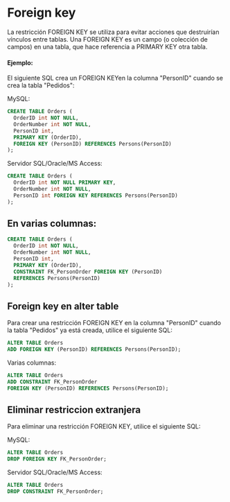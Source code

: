 # Foreign key
La restricción FOREIGN KEY se utiliza para evitar acciones que destruirían vínculos entre tablas.
Una FOREIGN KEY es un campo (o colección de campos) en una tabla, que hace referencia a PRIMARY KEY otra tabla.

#### Ejemplo:

El siguiente SQL crea un FOREIGN KEYen la columna "PersonID" cuando se crea la tabla "Pedidos":

MySQL:
```sql
CREATE TABLE Orders (
  OrderID int NOT NULL,
  OrderNumber int NOT NULL,
  PersonID int,
  PRIMARY KEY (OrderID),
  FOREIGN KEY (PersonID) REFERENCES Persons(PersonID)
);
```

Servidor SQL/Oracle/MS Access:

```sql
CREATE TABLE Orders (
  OrderID int NOT NULL PRIMARY KEY,
  OrderNumber int NOT NULL,
  PersonID int FOREIGN KEY REFERENCES Persons(PersonID)
);
```

## En varias columnas:

```sql
CREATE TABLE Orders (
  OrderID int NOT NULL,
  OrderNumber int NOT NULL,
  PersonID int,
  PRIMARY KEY (OrderID),
  CONSTRAINT FK_PersonOrder FOREIGN KEY (PersonID)
  REFERENCES Persons(PersonID)
);
```

## Foreign key en alter table
  
Para crear una restricción FOREIGN KEY en la columna "PersonID" cuando la tabla "Pedidos" ya está creada, utilice el siguiente SQL:

```sql
ALTER TABLE Orders
ADD FOREIGN KEY (PersonID) REFERENCES Persons(PersonID);
```

Varias columnas:

```sql
ALTER TABLE Orders
ADD CONSTRAINT FK_PersonOrder
FOREIGN KEY (PersonID) REFERENCES Persons(PersonID);
```

## Eliminar restriccion extranjera

Para eliminar una restricción FOREIGN KEY, utilice el siguiente SQL:

MySQL:

```sql
ALTER TABLE Orders
DROP FOREIGN KEY FK_PersonOrder;
```

Servidor SQL/Oracle/MS Access:

```sql
ALTER TABLE Orders
DROP CONSTRAINT FK_PersonOrder;
```